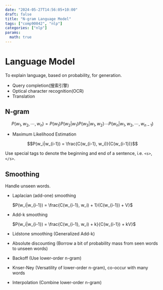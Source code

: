```yaml
---
date: "2024-05-27T14:56:05+10:00"
draft: false
title: "N-gram Language Model"
tags: ["comp90042", "nlp"]
categories: ["nlp"]
params:
  math: true
---
```


# Language Model

To explain language, based on probability, for generation.

- Query completion(搜索引擎)
- Optical character recognition(OCR)
- Translation

## N-gram

$$P(w_1, w_2, \cdots, w_n) = P(w_1)P(w_2|w_1)P(w_3|w_1, w_2) \cdots P(w_n|w_1, w_2, \cdots, w_{n-1})$$

- Maximum Likelihood Estimation

$$P(w_i|w_{i-1}) = \frac{C(w_{i-1}, w_i)}{C(w_{i-1})}$$

Use special tags to denote the beginning and end of a sentence, i.e. `<s>`, `</s>`.

## Smoothing

Handle unseen words.

- Laplacian (add-one) smoothing

    $P(w_i|w_{i-1}) = \frac{C(w_{i-1}, w_i) + 1}{C(w_{i-1}) + V}$

- Add-k smoothing

    $P(w_i|w_{i-1}) = \frac{C(w_{i-1}, w_i) + k}{C(w_{i-1}) + kV}$

- Lidstone smoothing (Generalized Add-k)

- Absolute discounting (Borrow a bit of probability mass from seen words to unseen words)

- Backoff (Use lower-order n-gram)

- Knser-Ney (Versatility of lower-order n-gram), co-occur with many words

- Interpolation (Combine lower-order n-gram)